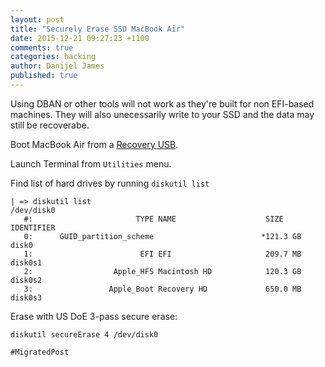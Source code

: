 ```yaml
---
layout: post
title: "Securely Erase SSD MacBook Air"
date: 2015-12-21 09:27:23 +1100
comments: true
categories: hacking
author: Danijel James
published: true
---
```

Using DBAN or other tools will not work as they're built for non EFI-based machines. They will also unecessarily write to your SSD and the data may still be recoverabe.

Boot MacBook Air from a [Recovery USB](https://support.apple.com/kb/dl1433).

Launch Terminal from `Utilities` menu.

Find list of hard drives by running `diskutil list`

    | => diskutil list
    /dev/disk0
       #:                       TYPE NAME                    SIZE       IDENTIFIER
       0:      GUID_partition_scheme                        *121.3 GB   disk0
       1:                        EFI EFI                     209.7 MB   disk0s1
       2:                  Apple_HFS Macintosh HD            120.3 GB   disk0s2
       3:                 Apple_Boot Recovery HD             650.0 MB   disk0s3

Erase with US DoE 3-pass secure erase:

    diskutil secureErase 4 /dev/disk0

`#MigratedPost`

